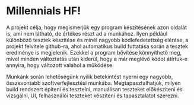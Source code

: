 # Millennials HF!

A projekt célja, hogy megismerjük egy program készítésének azon oldalát is, ami nem látható, de értékes részt ad a munkához. Ilyen például különböző tesztek készítése és minél nagyobb kódlefedetettség elérése, a projekt felvitele github-ra, ahol automatikus build futtatása során a tesztek eredménye is megjelenik. Ezekkel a program bővítése könnyíthető meg, mivel minden változtatás után kiderül, hogy a már meglévő kódot átírtuk-e annyira, hogy változott valahol a működése.

Munkánk során lehetőségünk nyílik betekintést nyerni egy nagyobb, összevontabb szoftverfejlesztési munkába. Megtapasztalhatjuk, milyen build rendszert építeni és tesztelni, manuálisan teszteket
előkészíteni és vizsgálni, UI, felhasználói teszteket készíteni és tapasztalatot szerezni.